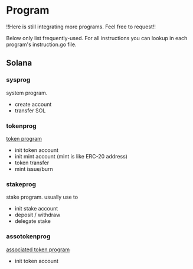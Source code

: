 # Program

!!Here is still integrating more programs. Feel free to request!!

Below only list frequently-used. For all instructions you can lookup in each program's instruction.go file.

## Solana

### sysprog

system program.

- create account
- transfer SOL

### tokenprog

[token program](https://spl.solana.com/token)

- init token account
- init mint account (mint is like ERC-20 address)
- token transfer
- mint issue/burn

### stakeprog

stake program. usually use to

- init stake account
- deposit / withdraw
- delegate stake

### assotokenprog

[associated token program](https://spl.solana.com/associated-token-account)

- init token account